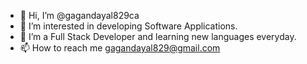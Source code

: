 - 👋 Hi, I’m @gagandayal829ca
- 👀 I’m interested in developing Software Applications.
- 🌱 I’m a Full Stack Developer and learning new languages everyday.
- 📫 How to reach me gagandayal829@gmail.com

<!---
gagandayal829ca/gagandayal829ca is a ✨ special ✨ repository because its `README.md` (this file) appears on your GitHub profile.
You can click the Preview link to take a look at your changes.
--->
